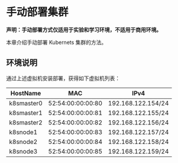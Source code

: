 # 手动部署集群

**声明：手动部署方式仅适用于实验和学习环境，不适用于商用环境。**


本章介绍手动部署 Kubernets 集群的方法。

## 环境说明

通过上述虚拟机安装部署，获得如下虚拟机列表：

| HostName   | MAC               | IPv4               |
| ---------- | ----------------- | ------------------ |
| k8smaster0 | 52:54:00:00:00:80 | 192.168.122.154/24 |
| k8smaster1 | 52:54:00:00:00:81 | 192.168.122.155/24 |
| k8smaster2 | 52:54:00:00:00:82 | 192.168.122.156/24 |
| k8snode1   | 52:54:00:00:00:83 | 192.168.122.157/24 |
| k8snode2   | 52:54:00:00:00:84 | 192.168.122.158/24 |
| k8snode3   | 52:54:00:00:00:85 | 192.168.122.159/24 |


